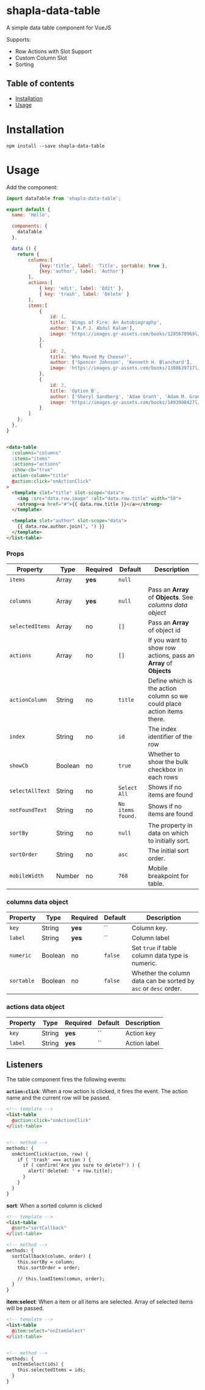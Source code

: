 # shapla-data-table

A simple data table component for VueJS

Supports:

 * Row Actions with Slot Support
 * Custom Column Slot
 * Sorting

## Table of contents

- [Installation](#installation)
- [Usage](#usage)

# Installation

```
npm install --save shapla-data-table
```

# Usage

Add the component:

```js
import dataTable from 'shapla-data-table';

export default {
  name: 'Hello',

  components: {
    dataTable
  },

  data () {
    return {
        columns:[
            {key:'title', label: 'Title', sortable: true },
            {key:'author', label: 'Author'}
        ],
        actions:[
            { key: 'edit', label: 'Edit' },
            { key: 'trash', label: 'Delete' }
        ],
        items:[
            {
                id: 1,
                title: 'Wings of Fire: An Autobiography',
                author: ['A.P.J. Abdul Kalam'],
                image: 'https://images.gr-assets.com/books/1295670969l/634583.jpg'
            },
            {
                id: 2,
                title: 'Who Moved My Cheese?',
                author: ['Spencer Johnson', 'Kenneth H. Blanchard'],
                image: 'https://images.gr-assets.com/books/1388639717l/4894.jpg'
            },
            {
                id: 3,
                title: 'Option B',
                author: ['Sheryl Sandberg', 'Adam Grant', 'Adam M. Grant'],
                image: 'https://images.gr-assets.com/books/1493998427l/32938155.jpg'
            }
        ]
    };
  },
}

```

```html

<data-table
  :columns="columns"
  :items="items"
  :actions="actions"
  :show-cb="true"
  action-column="title"
  @action:click="onActionClick"
>
  <template slot="title" slot-scope="data">
    <img :src="data.row.image" :alt="data.row.title" width="50">
    <strong><a href="#">{{ data.row.title }}</a></strong>
  </template>

  <template slot="author" slot-scope="data">
    {{ data.row.author.join(', ') }}
  </template>
</list-table>
```

### Props

| Property        | Type    | Required | Default            | Description                                                             |
|-----------------|---------|----------|--------------------|-------------------------------------------------------------------------|
| `items`         | Array   | **yes**  | `null`             |                                                                         |
| `columns`       | Array   | **yes**  | `null`             | Pass an **Array** of **Objects**. See _columns data object_             |
| `selectedItems` | Array   | no       | `[]`               | Pass an **Array** of object id                                          |
| `actions`       | Array   | no       | `[]`               | If you want to show row actions, pass an **Array** of **Objects**       |
| `actionColumn`  | String  | no       | `title`            | Define which is the action column so we could place action items there. |
| `index`         | String  | no       | `id`               | The index identifier of the row                                         |
| `showCb`        | Boolean | no       | `true`             | Whether to show the bulk checkbox in each rows                          |
| `selectAllText` | String  | no       | `Select All`       | Shows if no items are found                                             |
| `notFoundText`  | String  | no       | `No items found.`  | Shows if no items are found                                             |
| `sortBy`        | String  | no       | `null`             | The property in data on which to initially sort.                        |
| `sortOrder`     | String  | no       | `asc`              | The initial sort order.                                                 |
| `mobileWidth`   | Number  | no       | `768`              | Mobile breakpoint for table.                                            |


### columns data object

| Property      | Type      | Required  | Default   | Description                                                             |
|---------------|-----------|-----------|-----------|-------------------------------------------------------------------------|
| `key`         | String    | **yes**   | ``        | Column key.                                                             |
| `label`       | String    | **yes**   | ``        | Column label                                                            |
| `numeric`     | Boolean   | no        | `false`   | Set `true` if table column data type is numeric.                        |
| `sortable`    | Boolean   | no        | `false`   | Whether the column data can be sorted by `asc` or `desc` order.         |


### actions data object

| Property      | Type      | Required  | Default   | Description   |
|---------------|-----------|-----------|-----------|---------------|
| `key`         | String    | **yes**   | ``        | Action key    |
| `label`       | String    | **yes**   | ``        | Action label  |


## Listeners

The table component fires the following events:

**`action:click`**: When a row action is clicked, it fires the event. The action name and the current row will be passed.

```html
<!-- template -->
<list-table
  @action:click="onActionClick"
</list-table>


<!-- method -->
methods: {
  onActionClick(action, row) {
    if ( 'trash' === action ) {
      if ( confirm('Are you sure to delete?') ) {
        alert('deleted: ' + row.title);
      }
    }
  }
}
```

**sort**: When a sorted column is clicked

```html
<!-- template -->
<list-table
  @sort="sortCallback"
</list-table>

<!-- method -->
methods: {
  sortCallback(column, order) {
    this.sortBy = column;
    this.sortOrder = order;

    // this.loadItems(comun, order);
  }
}
```

**item:select**: When a item or all items are selected. Array of selected items will be passed.

```html
<!-- template -->
<list-table
  @item:select="onItemSelect"
</list-table>


<!-- method -->
methods: {
  onItemSelect(ids) {
    this.selectedItems = ids;
  }
}
```

